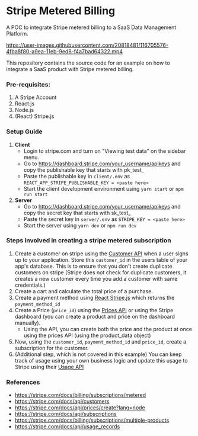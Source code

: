 # Stripe Metered Billing

A POC to integrate Stripe metered billing to a SaaS Data Management Platform.  

https://user-images.githubusercontent.com/20818481/116705576-4fba8f80-a9ea-11eb-9ed8-f4a7bad64322.mp4  

This repository contains the source code for an example on how to integrate a SaaS product with Stripe metered billing.  

### Pre-requisites:

1. A Stripe Account
2. React.js
3. Node.js
4. (React) Stripe.js

### Setup Guide

1. **Client**
    - Login to stripe.com and turn on "Viewing test data" on the sidebar menu.
    - Go to https://dashboard.stripe.com/your_username/apikeys and copy the publishable key that starts with pk_test_
    - Paste the publishable key in `client/.env` as `REACT_APP_STRIPE_PUBLISHABLE_KEY = <paste here>`
    - Start the client development environment using `yarn start` or `npm run start`
2. **Server**
    - Go to https://dashboard.stripe.com/your_username/apikeys and copy the secret key that starts with sk_test_
    - Paste the secret key in `server/.env` as `STRIPE_KEY = <paste here>`
    - Start the server using `yarn dev` or `npm run dev`

### Steps involved in creating a stripe metered subscription

1. Create a customer on stripe using the [Customer API](https://stripe.com/docs/api/customers) when a user signs up to your application. Store this `customer_id` in the users table of your app's database. This is to ensure that you don't create duplicate customers on stripe (Stripe does not check for duplicate customers, it creates a new customer every time you add a customer with same credentials.)
2. Create a cart and calculate the total price of a purchase.
3. Create a payment method using [React Stripe.js](https://stripe.com/docs/stripe-js/react) which returns the `payment_method_id`
4. Create a Price (`price_id`) using the [Prices API](https://stripe.com/docs/api/prices) or using the Stripe dashboard (you can create a product and price on the dashboard manually).
     - Using the API, you can create both the price and the product at once using the prices API (using the product_data object)
5. Now, using the `customer_id`, `payment_method_id` and `price_id`, create a subscription for the customer.
6. (Additional step, which is not covered in this example) You can keep track of usage using your own business logic and update this usage to Stripe using their [Usage API](https://stripe.com/docs/api/usage_records)

### References

- https://stripe.com/docs/billing/subscriptions/metered
- https://stripe.com/docs/api/customers
- https://stripe.com/docs/api/prices/create?lang=node
- https://stripe.com/docs/api/subscriptions
- https://stripe.com/docs/billing/subscriptions/multiple-products
- https://stripe.com/docs/api/usage_records
